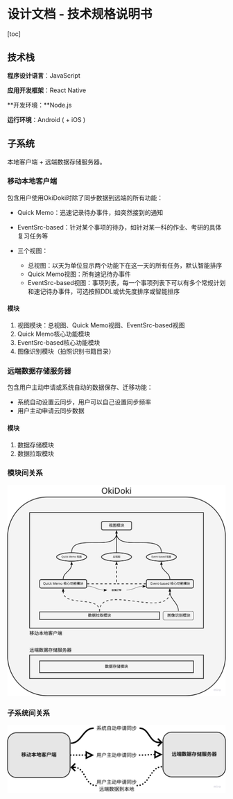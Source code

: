 # 设计文档 - 技术规格说明书

[toc]

## 技术栈

**程序设计语言**：JavaScript

**应用开发框架**：React Native

**开发环境：**Node.js

**运行环境**：Android ( + iOS )

## 子系统

本地客户端 + 远端数据存储服务器。

### 移动本地客户端

包含用户使用OkiDoki时除了同步数据到远端的所有功能：

* Quick Memo：迅速记录待办事件，如突然接到的通知
* EventSrc-based：针对某个事项的待办，如针对某一科的作业、考研的具体复习任务等
* 三个视图：

    * 总视图：以天为单位显示两个功能下在这一天的所有任务，默认智能排序
    * Quick Memo视图：所有速记待办事件
    * EventSrc-based视图：事项列表，每一个事项列表下可以有多个常规计划和速记待办事件，可选按照DDL或优先度排序或智能排序

#### 模块

1. 视图模块：总视图、Quick Memo视图、EventSrc-based视图
2. Quick Memo核心功能模块
3. EventSrc-based核心功能模块
4. 图像识别模块（拍照识别书籍目录）

### 远端数据存储服务器

包含用户主动申请或系统自动的数据保存、迁移功能：

* 系统自动设置云同步，用户可以自己设置同步频率
* 用户主动申请云同步数据

#### 模块

1. 数据存储模块
2. 数据拉取模块

### 模块间关系

![image-20220415112511807](modules.png)

### 子系统间关系

<img src="systems.png" style="zoom:50%;" />


